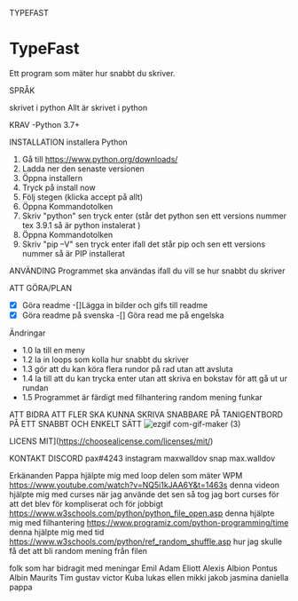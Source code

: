 
TYPEFAST
# TypeFast
Ett program som mäter hur snabbt du skriver.

SPRÅK

skrivet i python 
Allt är skrivet i python

KRAV
-Python 3.7+

INSTALLATION
installera Python
1. Gå till https://www.python.org/downloads/
2. Ladda ner den senaste versionen 
3. Öppna installern
4. Tryck på install now 
5. Följ stegen (klicka accept på allt)
6. Öppna Kommandotolken
7. Skriv "python" sen tryck enter 
(står det python sen ett versions nummer tex 3.9.1 så är python instalerat )
8. Öppna Kommandotolken
9. Skriv  "pip –V" sen tryck enter 
ifall det står pip och sen ett versions nummer så är PIP installerat

ANVÄNDING
Programmet ska användas ifall du vill se hur snabbt du skriver

ATT GÖRA/PLAN
-[x] Göra readme 
-[]Lägga in bilder och gifs till readme
-[x] Göra readme på svenska
-[] Göra read me på engelska

Ändringar
- 1.0 la till en meny
- 1.2 la in loops som kolla hur snabbt du skriver
- 1.3 gör att du kan köra flera rundor på rad utan att avsluta
- 1.4 la till att du kan trycka enter utan att skriva en bokstav för att gå ut ur rundan
- 1.5 Programmet är färdigt med filhantering random mening funkar

ATT BIDRA
ATT FLER SKA KUNNA SKRIVA SNABBARE PÅ TANIGENTBORD PÅ ETT SNABBT OCH ENKELT SÄTT 
![ezgif com-gif-maker (3)](https://user-images.githubusercontent.com/95760935/168910080-f5df1e3f-99de-40eb-ac4f-ce1ffb8a48ab.gif)

LICENS
MIT](https://choosealicense.com/licenses/mit/)

KONTAKT
DISCORD pax#4243
instagram maxwalldov
snap max.walldov

Erkänanden
Pappa hjälpte mig med loop delen som  mäter WPM 
https://www.youtube.com/watch?v=NQ5i1kJAA6Y&t=1463s denna videon hjälpte mig med curses när jag använde det sen så tog jag bort curses för att det blev för kompliserat och för jobbigt 
https://www.w3schools.com/python/python_file_open.asp denna hjälpte mig med filhantering 
https://www.programiz.com/python-programming/time denna hjälpte mig med tid 
https://www.w3schools.com/python/ref_random_shuffle.asp hur jag skulle få det att bli random mening från filen 

folk som har bidragit med meningar 
Emil 
Adam
Eliott
Alexis
Albion
Pontus
Albin 
Maurits
Tim
gustav
victor
Kuba
lukas
ellen
mikki
jakob
jasmina
daniella
pappa































